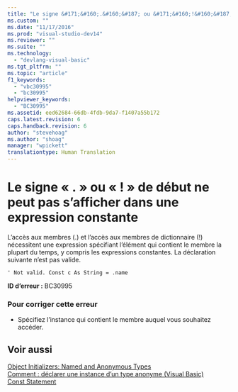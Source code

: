 ```yaml
---
title: "Le signe &#171;&#160;.&#160;&#187; ou &#171;&#160;!&#160;&#187; de d&#233;but ne peut pas s’afficher dans une expression constante | Microsoft Docs"
ms.custom: ""
ms.date: "11/17/2016"
ms.prod: "visual-studio-dev14"
ms.reviewer: ""
ms.suite: ""
ms.technology: 
  - "devlang-visual-basic"
ms.tgt_pltfrm: ""
ms.topic: "article"
f1_keywords: 
  - "vbc30995"
  - "bc30995"
helpviewer_keywords: 
  - "BC30995"
ms.assetid: eed62684-66db-4fdb-9da7-f1407a55b172
caps.latest.revision: 6
caps.handback.revision: 6
author: "stevehoag"
ms.author: "shoag"
manager: "wpickett"
translationtype: Human Translation
---
```

# Le signe &#171;&#160;.&#160;&#187; ou &#171;&#160;!&#160;&#187; de d&#233;but ne peut pas s’afficher dans une expression constante
L’accès aux membres \(.\) et l’accès aux membres de dictionnaire \(\!\) nécessitent une expression spécifiant l’élément qui contient le membre la plupart du temps, y compris les expressions constantes. La déclaration suivante n’est pas valide.  
  
```  
' Not valid. Const c As String = .name  
```  
  
 **ID d’erreur :** BC30995  
  
### Pour corriger cette erreur  
  
-   Spécifiez l’instance qui contient le membre auquel vous souhaitez accéder.  
  
## Voir aussi  
 [Object Initializers: Named and Anonymous Types](../../visual-basic/programming-guide/language-features/objects-and-classes/object-initializers-named-and-anonymous-types.md)   
 [Comment : déclarer une instance d’un type anonyme \(Visual Basic\)](http://msdn.microsoft.com/fr-fr/119f616c-9bcd-4731-ac00-4285be5959f7)   
 [Const Statement](../../visual-basic/language-reference/statements/const-statement.md)